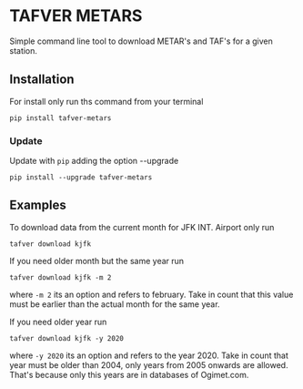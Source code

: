 # TAFVER METARS

Simple command line tool to download METAR's and TAF's for a given station.

## Installation

For install only run ths command from your terminal

```
pip install tafver-metars
```

### Update

Update with `pip` adding the option --upgrade

```
pip install --upgrade tafver-metars
```

## Examples

To download data from the current month for JFK INT. Airport only run 

```
tafver download kjfk
```

If you need older month but the same year run

```
tafver download kjfk -m 2
```

where `-m 2` its an option and refers to february. Take in count that this value must be
earlier than the actual month for the same year.

If you need older year run

```
tafver download kjfk -y 2020
```

where `-y 2020` its an option and refers to the year 2020. Take in count that year must be
older than 2004, only years from 2005 onwards are allowed. That's because only this years are
in databases of Ogimet.com. 